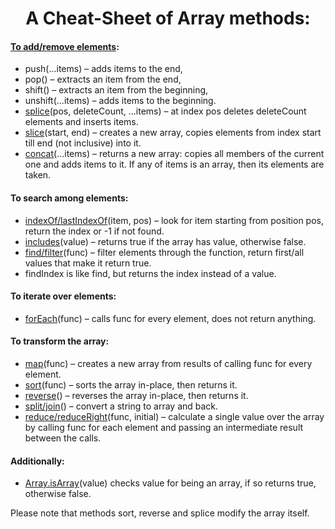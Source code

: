 <h1 align="center">A Cheat-Sheet of Array methods:</h1>

#### [To add/remove elements](https://javascript.info/array-methods#add-remove-items):
- push(...items) – adds items to the end,
- pop() – extracts an item from the end,
- shift() – extracts an item from the beginning,
- unshift(...items) – adds items to the beginning.
- [splice](https://javascript.info/array-methods#splice)(pos, deleteCount, ...items) – at index pos deletes deleteCount elements and inserts items.
- [slice](https://javascript.info/array-methods#slice)(start, end) – creates a new array, copies elements from index start till end (not inclusive) into it.
- [concat](https://javascript.info/array-methods#concat)(...items) – returns a new array: copies all members of the current one and adds items to it. If any of items is an array, then its elements are taken.

#### To search among elements:
- [indexOf/lastIndexOf](https://javascript.info/array-methods#indexof-lastindexof-and-includes)(item, pos) – look for item starting from position pos, return the index or -1 if not found.
- [includes](https://javascript.info/array-methods#indexof-lastindexof-and-includes)(value) – returns true if the array has value, otherwise false.
- [find/filter](https://javascript.info/array-methods#find-and-findindex-findlastindex)(func) – filter elements through the function, return first/all values that make it return true.
- findIndex is like find, but returns the index instead of a value.

#### To iterate over elements:
- [forEach](https://javascript.info/array-methods#iterate-foreach)(func) – calls func for every element, does not return anything.
        
#### To transform the array:
- [map](https://javascript.info/array-methods#map)(func) – creates a new array from results of calling func for every element.
- [sort](https://javascript.info/array-methods#sort-fn)(func) – sorts the array in-place, then returns it.
- [reverse](https://javascript.info/array-methods#reverse)() – reverses the array in-place, then returns it.
- [split/join](https://javascript.info/array-methods#split-and-join)() – convert a string to array and back.
- [reduce/reduceRight](https://javascript.info/array-methods#reduce-reduceright)(func, initial) – calculate a single value over the array by calling func for each element and passing an intermediate result between the calls.

#### Additionally:
- [Array.isArray](https://javascript.info/array-methods#array-isarray)(value) checks value for being an array, if so returns true, otherwise false.

Please note that methods sort, reverse and splice modify the array itself.
